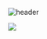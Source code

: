 ![header](https://capsule-render.vercel.app/api?type=Soft&color=50:79F1A4,50:a82da8&height=300&section=header&text=capsule%20render&fontSize=90)

![](https://github-readme-stats.vercel.app/api?username=LeeYun&show_icons=true&theme=radical)
